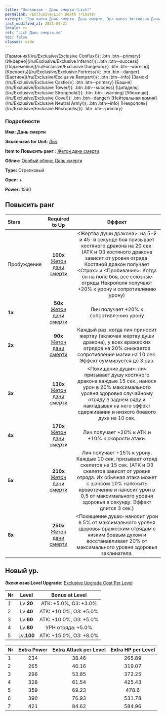 ```yaml
---
title: "Эксклюзив - Дань смерти (Lich)"
permalink: /Exclusive/Lich Death Tribute/
excerpt: "Эра хаоса Дань смерти. Дань смерти. Эра хаоса Эксклюзив Дань смерти. Лич Эксклюзив."
last_modified_at: 2021-04-21
locale: ru
ref: "Lich Дань смерти.md"
toc: false
classes: wide
---
```

 [Гармония](/ru/Exclusive/Exclusive Conflux/){: .btn .btn--primary} [Инферно](/ru/Exclusive/Exclusive Inferno/){: .btn .btn--success} [Подземелье](/ru/Exclusive/Exclusive Dungeon/){: .btn .btn--warning} [Крепость](/ru/Exclusive/Exclusive Fortress/){: .btn .btn--danger} [Бастион](/ru/Exclusive/Exclusive Rampart/){: .btn .btn--info} [Замок](/ru/Exclusive/Exclusive Castle/){: .btn .btn--primary} [Башня](/ru/Exclusive/Exclusive Tower/){: .btn .btn--success} [Цитадель](/ru/Exclusive/Exclusive Stronghold/){: .btn .btn--warning} [Убежище](/ru/Exclusive/Exclusive Cove/){: .btn .btn--danger} [Нейтральная армия](/ru/Exclusive/Exclusive Neutral Army/){: .btn .btn--info} [Некрополь](/ru/Exclusive/Exclusive Necropolis/){: .btn .btn--primary} 

### Подробности
 **Имя: Дань смерти** 

 **Эксклюзив for Unit:** [Лич](/ru/units/Lich/) 

 **Item to Повысить ранг :** [Жетон дани смерти](/ru/Items/con_978/)

 **Облик:** [Особый облик: Дань смерти](/ru/Items/con_646/)

 **Type:** Стрелковый

 **Open:** +

 **Power:** 1560

## Повысить ранг 

  |     Stars    |  Required to Up | Эффект |
  |:-------------|:---------------:|:---------------:|
  |  Пробуждение  | **100x** [Жетон дани смерти](/ru/Items/con_978/) | <Жертва души дракона>: на 5-й и 45-й секунде боя призывает костяного дракона на 20 сек. (ATK и ОЗ костяного дракона зависят от уровня отряда. Костяной дракон получает <Страх> и <Пробивание>. Когда он на поле боя, все союзные отряды Некрополя получают +20% к урону и сопротивлению урону) |
  | **1x** <i class="fas fa-star"/> | **50x** [Жетон дани смерти](/ru/Items/con_978/) | Лич получает +20% к сопротивлению урону |
  | **2x** <i class="fas fa-star"/> | **90x** [Жетон дани смерти](/ru/Items/con_978/) | Каждый раз, когда лич приносит жертву (включая жертву души дракона), у всех вражеских отрядов на 20% снижается сопротивление магии на 10 сек. Эффект суммируется до 3 раз. |
  | **3x** <i class="fas fa-star"/> | **130x** [Жетон дани смерти](/ru/Items/con_978/) | <Похищение души>: лич призывает душу костяного дракона каждые 15 сек., нанося урон в 20% максимального уровня здоровья случайному отряду в заднем ряду и накладывая на него эффект сдерживания и низкого боевого духа на 10 сек. |
  | **4x** <i class="fas fa-star"/> | **170x** [Жетон дани смерти](/ru/Items/con_978/) | Лич получает +20% к ATK и +10% к скорости атаки. |
  | **5x** <i class="fas fa-star"/> | **210x** [Жетон дани смерти](/ru/Items/con_978/) | Лич получает +15% к урону. Каждые 10 сек. призывает отряд скелетов на 15 сек. (ATK и ОЗ скелетов зависят от уровня отряда. Их обычная атака может с шансом 10% наложить кровотечение и наносит урон в 0,5 от максимального уровня здоровья в секунду. Эффект длится 3 сек.) |
  | **6x** <i class="fas fa-star"/> | **250x** [Жетон дани смерти](/ru/Items/con_978/) | <Похищение души> наносит урон в 5% от максимального уровня здоровья вражеским отрядам с низким боевым духом и восстанавливает 20% от максимального уровня здоровья заклинателя. |


## Новый ур.
 **Эксклюзив Level Upgrade:** [Exclusive Upgrade Cost Per Level](/Exclusive/ExclusiveUpgradeCostPerLevel/)

  |  Nr  |   Level  | Bonus at Level |
  |:-----|:--------:|:--------------:|
  | 1 | Lv.**20** | АТК: +5.0%, ОЗ: +3.0% |
  | 2 | Lv.**40** | АТК: +10.0%, ОЗ: +5.0% |
  | 3 | Lv.**60** | АТК: +10.0%, ОЗ: +5.0% |
  | 4 | Lv.**80** | УРН отряда: +5.0% |
  | 5 | Lv.**100** | АТК: +15.0%, ОЗ: +8.0% |


  |  Nr  |  Extra Power | Extra Attack per Level | Extra HP per Level |
  |:-----|:--------:|:--------:|:--------:|
  | 1 | 234 | 38.46 | 265.89 |
  | 2 | 265 | 46.16 | 319.07 |
  | 3 | 296 | 53.85 | 372.25 |
  | 4 | 328 | 61.54 | 425.43 |
  | 5 | 359 | 69.23 | 478.6 |
  | 6 | 390 | 76.93 | 531.78 |
  | 7 | 421 | 84.62 | 584.96 |


